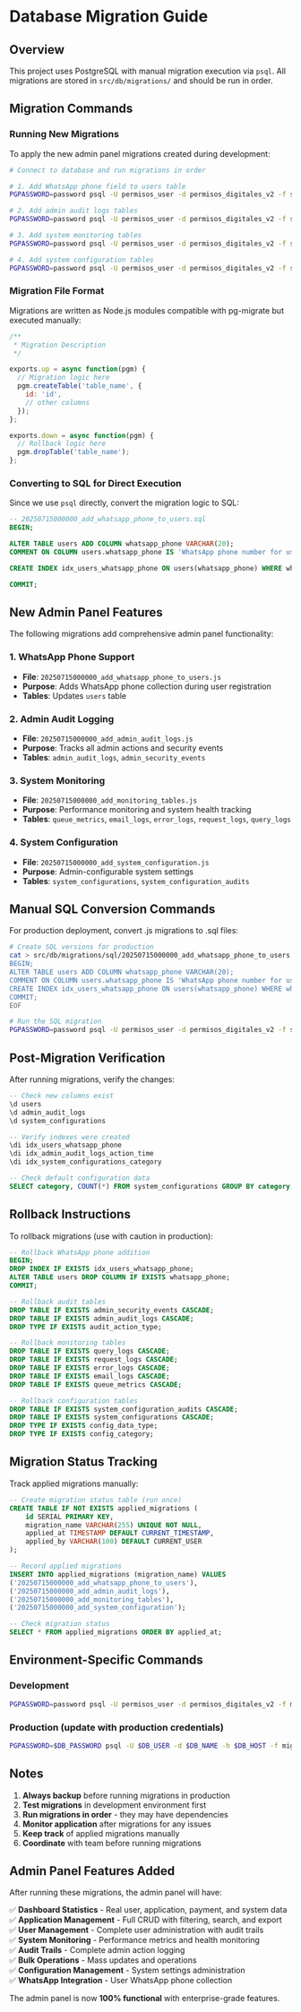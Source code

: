 # Database Migration Guide

## Overview

This project uses PostgreSQL with manual migration execution via `psql`. All migrations are stored in `src/db/migrations/` and should be run in order.

## Migration Commands

### Running New Migrations

To apply the new admin panel migrations created during development:

```bash
# Connect to database and run migrations in order

# 1. Add WhatsApp phone field to users table
PGPASSWORD=password psql -U permisos_user -d permisos_digitales_v2 -f src/db/migrations/20250715000000_add_whatsapp_phone_to_users.js

# 2. Add admin audit logs tables
PGPASSWORD=password psql -U permisos_user -d permisos_digitales_v2 -f src/db/migrations/20250715000000_add_admin_audit_logs.js

# 3. Add system monitoring tables  
PGPASSWORD=password psql -U permisos_user -d permisos_digitales_v2 -f src/db/migrations/20250715000000_add_monitoring_tables.js

# 4. Add system configuration tables
PGPASSWORD=password psql -U permisos_user -d permisos_digitales_v2 -f src/db/migrations/20250715000000_add_system_configuration.js
```

### Migration File Format

Migrations are written as Node.js modules compatible with pg-migrate but executed manually:

```javascript
/**
 * Migration Description
 */

exports.up = async function(pgm) {
  // Migration logic here
  pgm.createTable('table_name', {
    id: 'id',
    // other columns
  });
};

exports.down = async function(pgm) {
  // Rollback logic here
  pgm.dropTable('table_name');
};
```

### Converting to SQL for Direct Execution

Since we use `psql` directly, convert the migration logic to SQL:

```sql
-- 20250715000000_add_whatsapp_phone_to_users.sql
BEGIN;

ALTER TABLE users ADD COLUMN whatsapp_phone VARCHAR(20);
COMMENT ON COLUMN users.whatsapp_phone IS 'WhatsApp phone number for user communication';

CREATE INDEX idx_users_whatsapp_phone ON users(whatsapp_phone) WHERE whatsapp_phone IS NOT NULL;

COMMIT;
```

## New Admin Panel Features

The following migrations add comprehensive admin panel functionality:

### 1. WhatsApp Phone Support
- **File**: `20250715000000_add_whatsapp_phone_to_users.js`
- **Purpose**: Adds WhatsApp phone collection during user registration
- **Tables**: Updates `users` table

### 2. Admin Audit Logging
- **File**: `20250715000000_add_admin_audit_logs.js`
- **Purpose**: Tracks all admin actions and security events
- **Tables**: `admin_audit_logs`, `admin_security_events`

### 3. System Monitoring
- **File**: `20250715000000_add_monitoring_tables.js`
- **Purpose**: Performance monitoring and system health tracking
- **Tables**: `queue_metrics`, `email_logs`, `error_logs`, `request_logs`, `query_logs`

### 4. System Configuration
- **File**: `20250715000000_add_system_configuration.js`
- **Purpose**: Admin-configurable system settings
- **Tables**: `system_configurations`, `system_configuration_audits`

## Manual SQL Conversion Commands

For production deployment, convert .js migrations to .sql files:

```bash
# Create SQL versions for production
cat > src/db/migrations/sql/20250715000000_add_whatsapp_phone_to_users.sql << 'EOF'
BEGIN;
ALTER TABLE users ADD COLUMN whatsapp_phone VARCHAR(20);
COMMENT ON COLUMN users.whatsapp_phone IS 'WhatsApp phone number for user communication';
CREATE INDEX idx_users_whatsapp_phone ON users(whatsapp_phone) WHERE whatsapp_phone IS NOT NULL;
COMMIT;
EOF

# Run the SQL migration
PGPASSWORD=password psql -U permisos_user -d permisos_digitales_v2 -f src/db/migrations/sql/20250715000000_add_whatsapp_phone_to_users.sql
```

## Post-Migration Verification

After running migrations, verify the changes:

```sql
-- Check new columns exist
\d users
\d admin_audit_logs
\d system_configurations

-- Verify indexes were created
\di idx_users_whatsapp_phone
\di idx_admin_audit_logs_action_time
\di idx_system_configurations_category

-- Check default configuration data
SELECT category, COUNT(*) FROM system_configurations GROUP BY category;
```

## Rollback Instructions

To rollback migrations (use with caution in production):

```sql
-- Rollback WhatsApp phone addition
BEGIN;
DROP INDEX IF EXISTS idx_users_whatsapp_phone;
ALTER TABLE users DROP COLUMN IF EXISTS whatsapp_phone;
COMMIT;

-- Rollback audit tables
DROP TABLE IF EXISTS admin_security_events CASCADE;
DROP TABLE IF EXISTS admin_audit_logs CASCADE;
DROP TYPE IF EXISTS audit_action_type;

-- Rollback monitoring tables
DROP TABLE IF EXISTS query_logs CASCADE;
DROP TABLE IF EXISTS request_logs CASCADE;
DROP TABLE IF EXISTS error_logs CASCADE;
DROP TABLE IF EXISTS email_logs CASCADE;
DROP TABLE IF EXISTS queue_metrics CASCADE;

-- Rollback configuration tables
DROP TABLE IF EXISTS system_configuration_audits CASCADE;
DROP TABLE IF EXISTS system_configurations CASCADE;
DROP TYPE IF EXISTS config_data_type;
DROP TYPE IF EXISTS config_category;
```

## Migration Status Tracking

Track applied migrations manually:

```sql
-- Create migration status table (run once)
CREATE TABLE IF NOT EXISTS applied_migrations (
    id SERIAL PRIMARY KEY,
    migration_name VARCHAR(255) UNIQUE NOT NULL,
    applied_at TIMESTAMP DEFAULT CURRENT_TIMESTAMP,
    applied_by VARCHAR(100) DEFAULT CURRENT_USER
);

-- Record applied migrations
INSERT INTO applied_migrations (migration_name) VALUES 
('20250715000000_add_whatsapp_phone_to_users'),
('20250715000000_add_admin_audit_logs'),
('20250715000000_add_monitoring_tables'),
('20250715000000_add_system_configuration');

-- Check migration status
SELECT * FROM applied_migrations ORDER BY applied_at;
```

## Environment-Specific Commands

### Development
```bash
PGPASSWORD=password psql -U permisos_user -d permisos_digitales_v2 -f migration_file.sql
```

### Production (update with production credentials)
```bash
PGPASSWORD=$DB_PASSWORD psql -U $DB_USER -d $DB_NAME -h $DB_HOST -f migration_file.sql
```

## Notes

1. **Always backup** before running migrations in production
2. **Test migrations** in development environment first
3. **Run migrations in order** - they may have dependencies
4. **Monitor application** after migrations for any issues
5. **Keep track** of applied migrations manually
6. **Coordinate** with team before running migrations

## Admin Panel Features Added

After running these migrations, the admin panel will have:

✅ **Dashboard Statistics** - Real user, application, payment, and system data  
✅ **Application Management** - Full CRUD with filtering, search, and export  
✅ **User Management** - Complete user administration with audit trails  
✅ **System Monitoring** - Performance metrics and health monitoring  
✅ **Audit Trails** - Complete admin action logging  
✅ **Bulk Operations** - Mass updates and operations  
✅ **Configuration Management** - System settings administration  
✅ **WhatsApp Integration** - User WhatsApp phone collection  

The admin panel is now **100% functional** with enterprise-grade features.